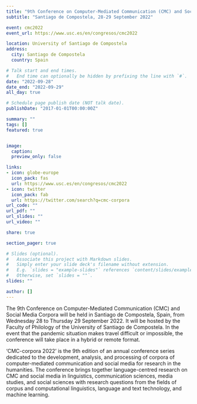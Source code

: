```yaml
---
title: "9th Conference on Computer-Mediated Communication (CMC) and Social Media Corpora"
subtitle: "Santiago de Compostela, 28-29 September 2022"

event: cmc2022
event_url: https://www.usc.es/en/congresos/cmc2022

location: University of Santiago de Compostela
address:
  city: Santiago de Compostela 
  country: Spain

# Talk start and end times.
#   End time can optionally be hidden by prefixing the line with `#`.
date: "2022-09-28"
date_end: "2022-09-29"
all_day: true

# Schedule page publish date (NOT talk date).
publishDate: "2017-01-01T00:00:00Z"

summary: ""
tags: []
featured: true


image:
  caption:
  preview_only: false

links:
- icon: globe-europe
  icon_pack: fas
  url: https://www.usc.es/en/congresos/cmc2022
- icon: twitter
  icon_pack: fab
  url: https://twitter.com/search?q=cmc-corpora
url_code: ""
url_pdf: ""
url_slides: ""
url_video: ""

share: true

section_pager: true

# Slides (optional).
#   Associate this project with Markdown slides.
#   Simply enter your slide deck's filename without extension.
#   E.g. `slides = "example-slides"` references `content/slides/example-slides.md`.
#   Otherwise, set `slides = ""`.
slides: ""

author: []
---
```


The 9th Conference on Computer-Mediated Communication (CMC) and Social Media Corpora will be held in Santiago de Compostela, Spain, from Wednesday 28 to Thursday 29 September 2022. It will be hosted by the Faculty of Philology of the University of Santiago de Compostela. In the event that the pandemic situation makes travel difficult or impossible, the conference will take place in a hybrid or remote format.

‘CMC-corpora 2022’ is the 9th edition of an annual conference series dedicated to the development, analysis, and processing of corpora of computer-mediated communication and social media for research in the humanities. The conference brings together language-centred research on CMC and social media in linguistics, communication sciences, media studies, and social sciences with research questions from the fields of corpus and computational linguistics, language and text technology, and machine learning. 

